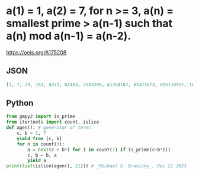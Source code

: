 # a\(1\) \= 1, a\(2\) \= 7, for n \>\= 3, a\(n\) \= smallest prime \> a\(n\-1\) such that a\(n\) mod a\(n\-1\) \= a\(n\-2\)\.
https://oeis.org/A175208
## JSON
```JSON
[1, 7, 29, 181, 4373, 61403, 2583299, 41394187, 85371673, 895110917, 16197368179, 98079319991, 800831928107, 3301407032419, 159268369484219, 5736962708464303, 46054970037198643, 4703343906502725889, 18859430596048102199, 155578788674887543481, 4375065513492899319667]
```
## Python
```Python
from gmpy2 import is_prime
from itertools import count, islice
def agen(): # generator of terms
    c, b = 1, 7
    yield from [c, b]
    for n in count(3):
        a = next(c + b*i for i in count(1) if is_prime(c+b*i))
        c, b = b, a
        yield a
print(list(islice(agen(), 21))) # _Michael S. Branicky_, Dec 21 2023
```
